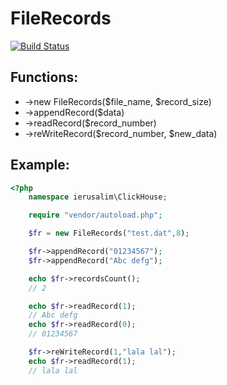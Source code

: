 # FileRecords
[![Build Status](https://api.travis-ci.org/ierusalim/file_records.svg?branch=master)](https://www.travis-ci.org/ierusalim/file_records)


## Functions:

- ->new FileRecords($file_name, $record_size)
- ->appendRecord($data)
- ->readRecord($record_number)
- ->reWriteRecord($record_number, $new_data)

## Example:

```php
<?php
    namespace ierusalim\ClickHouse;

    require "vendor/autoload.php";

    $fr = new FileRecords("test.dat",8);

    $fr->appendRecord("01234567");
    $fr->appendRecord("Abc defg");

    echo $fr->recordsCount();
    // 2

    echo $fr->readRecord(1);
    // Abc defg
    echo $fr->readRecord(0);
    // 01234567

    $fr->reWriteRecord(1,"lala lal");
    echo $fr->readRecord(1);
    // lala lal

```